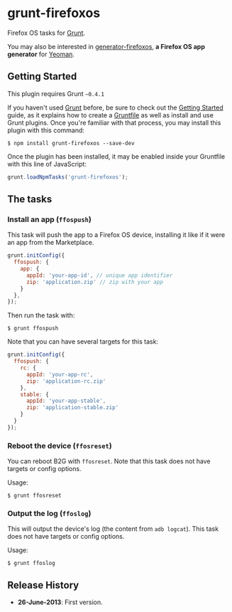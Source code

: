 # grunt-firefoxos

Firefox OS tasks for [Grunt](http://gruntjs.com/).

You may also be interested in
[generator-firefoxos](https://github.com/pdi-innovation/generator-firefoxos),
**a Firefox OS app generator** for [Yeoman](http://www.yeoman.io).

## Getting Started

This plugin requires Grunt `~0.4.1`

If you haven't used [Grunt](http://gruntjs.com/) before, be sure to
check out the [Getting Started](http://gruntjs.com/getting-started)
guide, as it explains how to create a
[Gruntfile](http://gruntjs.com/sample-gruntfile) as well as install and
use Grunt plugins. Once you're familiar with that process, you may
install this plugin with this command:

```shell
$ npm install grunt-firefoxos --save-dev
```

Once the plugin has been installed, it may be enabled inside your
Gruntfile with this line of JavaScript:

```js
grunt.loadNpmTasks('grunt-firefoxos');
```

## The tasks

### Install an app (`ffospush`)

This task will push the app to a Firefox OS device, installing it like
if it were an app from the Marketplace.

```js
grunt.initConfig({
  ffospush: {
    app: {
      appId: 'your-app-id', // unique app identifier
      zip: 'application.zip' // zip with your app
    }
  },
});
```

Then run the task with:

```shell
$ grunt ffospush
```

Note that you can have several targets for this task:

```js
grunt.initConfig({
  ffospush: {
    rc: {
      appId: 'your-app-rc',
      zip: 'application-rc.zip'
    },
    stable: {
      appId: 'your-app-stable',
      zip: 'application-stable.zip'
    }
  }
});
```

### Reboot the device (`ffosreset`)

You can reboot B2G with `ffosreset`. Note that this task does not have
targets or config options.

Usage:

```shell
$ grunt ffosreset
```

### Output the log (`ffoslog`)

This will output the device's log (the content from `adb logcat`). This
task does not have targets or config options.


Usage:

```shell
$ grunt ffoslog
```

## Release History

- **26-June-2013**: First version.

